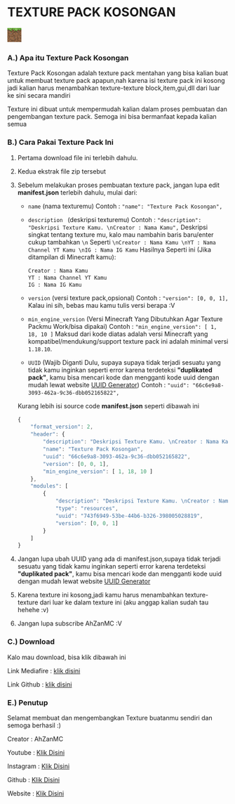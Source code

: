 # TEXTURE PACK KOSONGAN

![Pack Icon](pack_icon.png)

### A.) Apa itu Texture Pack Kosongan

Texture Pack Kosongan adalah texture pack mentahan yang bisa kalian buat untuk membuat texture pack apapun,nah karena isi texture pack ini kosong
jadi kalian harus menambahkan texture-texture block,item,gui,dll dari luar ke sini secara mandiri

Texture ini dibuat untuk mempermudah kalian dalam proses pembuatan dan pengembangan texture pack. Semoga ini bisa bermanfaat kepada kalian semua

### B.) Cara Pakai Texture Pack Ini

1. Pertama download file ini terlebih dahulu.
2. Kedua ekstrak file zip tersebut
3. Sebelum melakukan proses pembuatan texture pack, jangan lupa edit **manifest.json** terlebih dahulu, mulai dari:

   - `name` (nama texturemu)
     Contoh : `"name": "Texture Pack Kosongan",`

   - `description ` (deskripsi texturemu)
     Contoh : `"description": "Deskripsi Texture Kamu. \nCreator : Nama Kamu",`
     Deskripsi singkat tentang texture mu, kalo mau nambahin baris baru/enter cukup tambahkan `\n` Seperti `\nCreator : Nama Kamu \nYT : Nama Channel YT Kamu \nIG : Nama IG Kamu`
     Hasilnya Seperti ini (Jika ditampilan di Minecraft kamu):
     ```
     Creator : Nama Kamu
     YT : Nama Channel YT Kamu
     IG : Nama IG Kamu
     ```

   - `version` (versi texture pack,opsional)
     Contoh : `"version": [0, 0, 1],`
     Kalau ini sih, bebas mau kamu tulis versi berapa :V

   - `min_engine_version` (Versi Minecraft Yang Dibutuhkan Agar Texture Packmu Work/bisa dipakai)
     Contoh : `"min_engine_version": [ 1, 18, 10 ]`
     Maksud dari kode diatas adalah versi Minecraft yang kompatibel/mendukung/support texture pack ini adalah minimal versi `1.18.10`.

   - `UUID` (Wajib Diganti Dulu, supaya supaya tidak terjadi sesuatu yang tidak kamu inginkan seperti error karena terdeteksi **"duplikated pack"**, kamu bisa mencari kode dan mengganti kode uuid dengan mudah lewat website [UUID Generator](https://www.uuidgenerator.net/))
     Contoh : `"uuid": "66c6e9a8-3093-462a-9c36-dbb052165822",`

   Kurang lebih isi source code **manifest.json** seperti dibawah ini

   ```javascript
   {
       "format_version": 2,
       "header": {
           "description": "Deskripsi Texture Kamu. \nCreator : Nama Kamu",
           "name": "Texture Pack Kosongan",
           "uuid": "66c6e9a8-3093-462a-9c36-dbb052165822",
           "version": [0, 0, 1],
           "min_engine_version": [ 1, 18, 10 ]
       },
       "modules": [
           {
               "description": "Deskripsi Texture Kamu. \nCreator : Nama Kamu",
               "type": "resources",
               "uuid": "743f6949-53be-44b6-b326-398005028819",
               "version": [0, 0, 1]
           }
       ]
   }
   ```
4. Jangan lupa ubah UUID yang ada di manifest.json,supaya tidak terjadi sesuatu yang tidak kamu inginkan seperti error karena terdeteksi **"duplikated pack"**, kamu bisa mencari kode dan mengganti kode uuid dengan mudah lewat website [UUID Generator](https://www.uuidgenerator.net/)
5. Karena texture ini kosong,jadi kamu harus menambahkan texture-texture dari luar ke dalam texture ini (aku anggap kalian sudah tau hehehe :v)
6. Jangan lupa subscribe AhZanMC :V

### C.) Download
Kalo mau download, bisa klik dibawah ini

Link Mediafire : [klik disini](https://www.mediafire.com/file/rvzsojsvl0tmove/Texture_Pack_Kosongan.zip/file)

Link Github : [klik disini](https://github.com/AhZanMC/Texture-Pack-Kosongan/archive/refs/tags/Templates.zip)

### E.) Penutup

Selamat membuat dan mengembangkan Texture buatanmu sendiri dan semoga berhasil :)

Creator : AhZanMC

Youtube : [Klik Disini](https://www.youtube.com/c/AhZanMC)

Instagram : [Klik Disini](https://www.instagram.com/ahzanmc/)

Github : [Klik Disini](https://github.com/AhZanMC)

Website : [Klik Disini](https://ahzanmc.my.id/)
